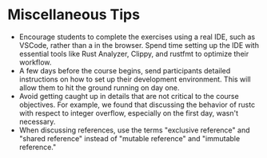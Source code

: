 # Miscellaneous Tips
* Encourage students to complete the exercises using a real IDE, such as VSCode, rather than a in the browser.
Spend time setting up the IDE with essential tools like Rust Analyzer, Clippy, and rustfmt to optimize their workflow.
* A few days before the course begins, send participants detailed instructions on how to set up their development environment. 
This will allow them to hit the ground running on day one.
* Avoid getting caught up in details that are not critical to the course objectives. 
For example, we found that discussing the behavior of rustc with respect to integer overflow, especially on the first day, wasn't necessary.
* When discussing references, use the terms "exclusive reference" and "shared reference" instead of "mutable reference" and "immutable reference."
